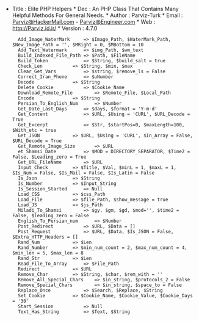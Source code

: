 * Title		: Elite PHP Helpers
		* Dec		: An PHP Class That Contains Many Helpful Methods For General Needs.
		* Author	: Parviz-Turk
		* Email 	: Parviz@HackerMail.com - Parviz@Engineer.com
		* Web		: http://Parviz.id.ir/
		* Version	: 4.7.0
		
		
		Add_Image_WaterMark		=> $Image_Path, $WaterMark_Path, $New_Image_Path = '', $MRight = 0, $MBottom = 10
		Add_Text_Watermark		=> $img_Path, $wm_text
		Build_Indexed_File_Path	=> $Path, $FileName
		Build_Token 			=> $String, $build_salt = true
		Check_Len			=> $String, $min, $max
		Clear_Get_Vars 			=> $string, $remove_ls = False
		Correct_Iran_Phone		=> $uNumber
		Decode 				=> $String
		Delete_Cookie			=> $Cookie_Name
		Download_Remote_File 		=> $Remote_File, $Local_Path
		Encode 				=> $String
		Persian_To_English_Num		=> $Number
		Get_Date_Last_Days		=> $days, $format = 'Y-m-d'
		Get_Content 			=> $URL, $Using = 'CURL', $URL_Decode = True
		Get_Excerpt 			=> $Str, $startPos=0, $maxLength=100, $With_etc = true
		Get_JSON 			=> $URL, $Using = 'CURL', $In_Array = False, $URL_Decode = True
		Get_Remote_Image_Size		=> $URL
		et_Shamsi_Date 			=> $MOD = DIRECTORY_SEPARATOR, $Time2 = False, $Leading_zero = True
		Get_URL_FileName 		=> $URL
		Input_Check			=> $Title, $Val, $minL = 1, $maxL = 1, $Is_Num = False, $Is_Mail = False, $Is_Latin = False
		Is_Json				=> $String
		Is_Number 			=> $Input_String
		Is_Session_Started		=> Null
		Load_CSS 			=> $css_Path
		Load_File 			=> $file_Path, $show_message = true
		Load_JS 			=> $js_Path
		Miladi_To_Shamsi 		=> $gy, $gm, $gd, $mod='', $time2 = False, $leading_zero = False
		English_To_Persian_num		=> $Number
		Post_Redirect			=> $URL, $Data = []
		Post_Request			=> $URL, $Data, $Is_JSON = False, $Extra_HTTP_Headers = []
		Rand_Num			=> $Len
		Rand_Number			=> $min_num_count = 2, $max_num_count = 4, $min_len = 5, $max_len = 8
		Rand_Str			=> $Len
		Read_File_To_Array		=> $File_Path
		Redirect			=> $URL
		Remove_Char			=> $String, $char, $rem_with = ''
		Remove_All_Special_Chars 	=> $in_string, $protocols_2 = False
		Remove_Special_Chars		=> $in_string, $space_to = False
		Replace_Once			=> $Search, $Replace, $String
		Set_Cookie			=> $Cookie_Name, $Cookie_Value, $Cookie_Days = '30'
		Start_Session			=> Null
		Text_Has_String 		=> $Text, $String
